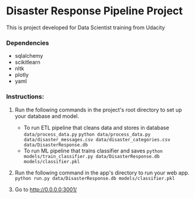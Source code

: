 # Disaster Response Pipeline Project

This is project developed for Data Scientist training from Udacity

### Dependencies

* sqlalchemy
* scikitlearn
* nltk
* plotly
* yaml

### Instructions:
1. Run the following commands in the project's root directory to set up your database and model.

    - To run ETL pipeline that cleans data and stores in database `data/process_data.py`
        `python data/process_data.py data/disaster_messages.csv data/disaster_categories.csv data/DisasterResponse.db`
    - To run ML pipeline that trains classifier and saves
        `python models/train_classifier.py data/DisasterResponse.db models/classifier.pkl`

2. Run the following command in the app's directory to run your web app.
    `python run.py data/DisasterResponse.db models/classifier.pkl`

3. Go to http://0.0.0.0:3001/

